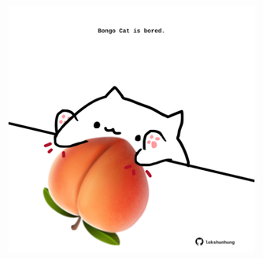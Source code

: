 <!-- built at 25/05/2023, 03:00:57 UTC -->
<p align="center">
  <img width="500" height="500" src="./ReadmeImage.svg">
</p>
